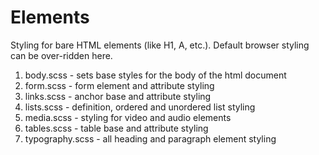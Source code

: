 # Elements

Styling for bare HTML elements (like H1, A, etc.). Default browser styling can be over-ridden here.

1. body.scss - sets base styles for the body of the html document
2. form.scss - form element and attribute styling
3. links.scss - anchor base and attribute styling
4. lists.scss - definition, ordered and unordered list styling
5. media.scss - styling for video and audio elements
6. tables.scss - table base and attribute styling
7. typography.scss - all heading and paragraph element styling
